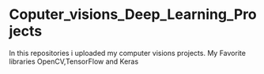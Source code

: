 # Coputer_visions_Deep_Learning_Projects
In this repositories i uploaded my computer visions projects.
My Favorite libraries OpenCV,TensorFlow and Keras 
